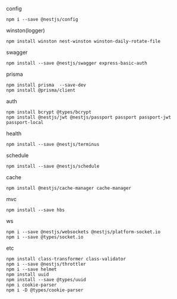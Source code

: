 config
```
npm i --save @nestjs/config
```

winston(logger)
```
npm install winston nest-winston winston-daily-rotate-file
```

swagger
```
npm install --save @nestjs/swagger express-basic-auth
```

prisma
```
npm install prisma  --save-dev
npm install @prisma/client
```

auth
```
npm install bcrypt @types/bcrypt
npm install @nestjs/jwt @nestjs/passport passport passport-jwt passport-local
```

health
```
npm install --save @nestjs/terminus
```

schedule
```
npm install --save @nestjs/schedule
```

cache
```
npm install @nestjs/cache-manager cache-manager
```

mvc
```
npm install --save hbs
```

ws
```
npm i --save @nestjs/websockets @nestjs/platform-socket.io
npm i --save @types/socket.io
```

etc
```
npm install class-transformer class-validator
npm i --save @nestjs/throttler
npm i --save helmet
npm install uuid
npm install --save @types/uuid
npm i cookie-parser
npm i -D @types/cookie-parser
```
